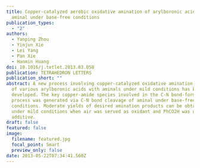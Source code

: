 ```yaml
---
title: Copper-catalyzed aerobic oxidative amination of arylboronic acid with
  aminal under base-free conditions
publication_types:
  - "2"
authors:
  - Yanping Zhou
  - Yinjun Xie
  - Lei Yang
  - Pan Xie
  - Hanmin Huang
doi: 10.1016/j.tetlet.2013.03.058
publication: TETRAHEDRON LETTERS
publication_short: ""
abstract: A new process involving copper-catalyzed oxidative amination reaction
  of various arylboronic acids with aminals under mild conditions has been
  developed. The key copper-amide species involved in the C-N bond-forming
  process was generated via C-N bond cleavage of aminal under base-free
  conditions. Moderate yields of desired amination products can be obtained
  under mild conditions when air was served as oxidant and PhCO2H was used as an
  additive.
draft: false
featured: false
image:
  filename: featured.jpg
  focal_point: Smart
  preview_only: false
date: 2013-05-22T07:34:41.560Z
---
```

